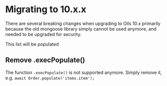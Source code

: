 # Migrating to 10.x.x

There are several breaking changes when upgrading to Oils 10.x primarily because the old mongoose library simply cannot be used anymore, and needed to be upgraded for security.

This list will be populated

## Remove .execPopulate() 

The function ```.execPopulate()``` is not supported anymore. Simply remove it, e.g. ```await Order.populate('items.item');```